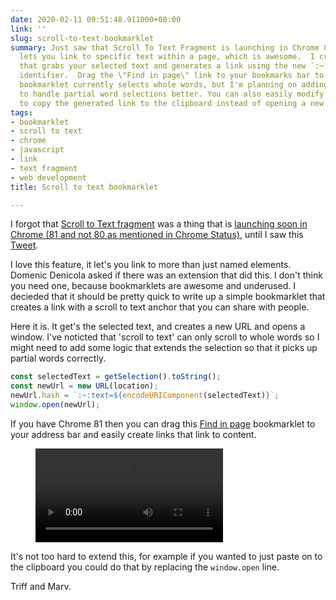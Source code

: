 ```yaml
---
date: 2020-02-11 09:51:48.911000+00:00
link: ''
slug: scroll-to-text-bookmarklet
summary: Just saw that Scroll To Text Fragment is launching in Chrome 81!  This feature
  lets you link to specific text within a page, which is awesome.  I created a bookmarklet
  that grabs your selected text and generates a link using the new `:~:text=` fragment
  identifier.  Drag the \"Find in page\" link to your bookmarks bar to try it out.  The
  bookmarklet currently selects whole words, but I'm planning on adding some logic
  to handle partial word selections better. You can also easily modify the bookmarklet
  to copy the generated link to the clipboard instead of opening a new window.
tags:
- bookmarklet
- scroll to text
- chrome
- javascript
- link
- text fragment
- web development
title: Scroll to text bookmarklet

---
```


I forgot that [Scroll to Text fragment](https://wicg.github.io/ScrollToTextFragment/) was a thing that is [launching soon in Chrome (81 and not 80 as mentioned in Chrome Status)](https://chromestatus.com/feature/4733392803332096), until I saw this [Tweet](https://twitter.com/stefanjudis/status/1225133056736088065?s=20).

I love this feature, it let's you link to more than just named elements. Domenic Denicola asked if there was an extension that did this. I don't think you need one, because bookmarklets are awesome and underused. I decieded that it should be pretty quick to write up a simple bookmarklet that creates a link with a scroll to text anchor that you can share with people. 

Here it is. It get's the selected text, and creates a new URL and opens a window. I've noticted that 'scroll to text' can only scroll to whole words so I might need to add some logic that extends the selection so that it picks up partial words correctly.

```Javascript
const selectedText = getSelection().toString();
const newUrl = new URL(location);
newUrl.hash = `:~:text=${encodeURIComponent(selectedText)}`;
window.open(newUrl);
```

If you have Chrome 81 then you can drag this <a href="javascript:(function()%7Bconst%20selectedText%20%3D%20getSelection().toString()%3Bconst%20newUrl%20%3D%20new%20URL(location)%3BnewUrl.hash%20%3D%20%60%3A~%3Atext%3D%24%7BencodeURIComponent(selectedText)%7D%60%3Bwindow.open(newUrl)%7D)()">Find in page</a> bookmarklet to your address bar and easily create links that link to content.

<figure><video src="/videos/2020-02-11-scroll-to-text-bookmarklet-0.mp4" alt="findbookmarklet1.mp4" controls></video></figure>

It's not too hard to extend this, for example if you wanted to just paste on to the clipboard you could do that by replacing the `window.open` line.

Triff and Marv.
